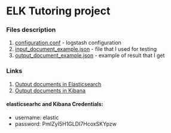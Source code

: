 # ELK Tutoring project

### Files description

1. [configuration.conf](https://github.com/yuran1734/elk-tutoring/blob/master/configuration.conf) - logstash configuration
2. [input_document_example.json](https://github.com/yuran1734/elk-tutoring/blob/master/jsons/input_document_example.json) - file that I used for testing
3. [output_document_example.json](https://github.com/yuran1734/elk-tutoring/blob/master/jsons/output_document_example.json) - example of result that I get

### Links
1. [Output documents in Elasticsearch](https://elastic:ZQSCKG1Z8BdBSxajh7ebragK@ecabb7613cba2f7470754b45ed1f732a.us-east-1.aws.found.io:9243/dimension/_search?pretty=true&q=*:*) 
2. [Output documents in Kibana](https://elastic:IqJ2uDK0768AKTVBKeANm8s7@bf86913fe692be939b2b1e72befb5acf.us-east-1.aws.found.io:9243/app/kibana#/discover?_g=(refreshInterval:('$$hashKey':'object:221',display:'5%20seconds',pause:!f,section:1,value:5000),time:(from:'2018-05-18T21:15:00.000Z',mode:absolute,to:'2018-05-18T21:15:30.000Z'))&_a=(columns:!(_source),filters:!(),index:'591e50c0-5461-11e8-bc6d-83f105665de2',interval:auto,query:(language:lucene,query:''),sort:!('@timestamp',desc)))

#### elasticsearhc and Kibana Credentials:
* username: elastic
* password: PmlZyI5H1GLDI7HcoxSKYpzw
